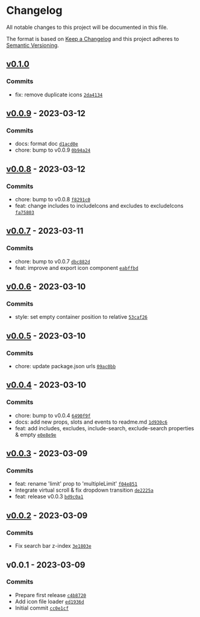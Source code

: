 # Changelog

All notable changes to this project will be documented in this file.

The format is based on [Keep a Changelog](https://keepachangelog.com/en/1.0.0/)
and this project adheres to [Semantic Versioning](https://semver.org/spec/v2.0.0.html).

## [v0.1.0](https://github.com/noeGnh/vue3-icon-picker/compare/v0.0.9...v0.1.0)

### Commits

- fix: remove duplicate icons [`2da4134`](https://github.com/noeGnh/vue3-icon-picker/commit/2da413402cf0f54f63d5c4d4120f9a688b825ab5)

## [v0.0.9](https://github.com/noeGnh/vue3-icon-picker/compare/v0.0.8...v0.0.9) - 2023-03-12

### Commits

- docs: format doc [`d1acd0e`](https://github.com/noeGnh/vue3-icon-picker/commit/d1acd0e69dcfdd675e885319efaef3eaad6e09c2)
- chore: bump to v0.0.9 [`0b94a24`](https://github.com/noeGnh/vue3-icon-picker/commit/0b94a24414fb7a942b383786cad9346f8efecd1b)

## [v0.0.8](https://github.com/noeGnh/vue3-icon-picker/compare/v0.0.7...v0.0.8) - 2023-03-12

### Commits

- chore: bump to v0.0.8 [`f8291c0`](https://github.com/noeGnh/vue3-icon-picker/commit/f8291c083ad34da0c2f9ee248c1e28d4b7da3b25)
- feat: change includes to includeIcons and excludes to excludeIcons [`fa75803`](https://github.com/noeGnh/vue3-icon-picker/commit/fa75803bbedef8bb3868d555c261367e003b369e)

## [v0.0.7](https://github.com/noeGnh/vue3-icon-picker/compare/v0.0.6...v0.0.7) - 2023-03-11

### Commits

- chore: bump to v0.0.7 [`dbc882d`](https://github.com/noeGnh/vue3-icon-picker/commit/dbc882dca29d25a3ae317631119343b2a4bf301e)
- feat: improve and export icon component [`eabffbd`](https://github.com/noeGnh/vue3-icon-picker/commit/eabffbd44ad637cbdf82b65a8a74ee810642c2df)

## [v0.0.6](https://github.com/noeGnh/vue3-icon-picker/compare/v0.0.5...v0.0.6) - 2023-03-10

### Commits

- style: set empty container position to relative [`53caf26`](https://github.com/noeGnh/vue3-icon-picker/commit/53caf261f926cc379eb04851b2a7347fa5ca2266)

## [v0.0.5](https://github.com/noeGnh/vue3-icon-picker/compare/v0.0.4...v0.0.5) - 2023-03-10

### Commits

- chore: update package.json urls [`09ac0bb`](https://github.com/noeGnh/vue3-icon-picker/commit/09ac0bb09c18a891b9b34fa103b39c68d650de57)

## [v0.0.4](https://github.com/noeGnh/vue3-icon-picker/compare/v0.0.3...v0.0.4) - 2023-03-10

### Commits

- chore: bump to v0.0.4 [`6490f9f`](https://github.com/noeGnh/vue3-icon-picker/commit/6490f9facb1ace4043e62571ea98935962409bc9)
- docs: add new props, slots and events to readme.md [`1d930c6`](https://github.com/noeGnh/vue3-icon-picker/commit/1d930c6fbfc71671310d4f10df222663d998d320)
- feat: add includes, excludes, include-search, exclude-search properties & empty [`e0e8e9e`](https://github.com/noeGnh/vue3-icon-picker/commit/e0e8e9ef2ec51074a819cf035b0dab1e4da22ce3)

## [v0.0.3](https://github.com/noeGnh/vue3-icon-picker/compare/v0.0.2...v0.0.3) - 2023-03-09

### Commits

- feat: rename 'limit' prop to 'multipleLimit' [`f04e851`](https://github.com/noeGnh/vue3-icon-picker/commit/f04e851e378f6a3e8f8770018de2d53b18de82d8)
- Integrate virtual scroll & fix dropdown transition [`de2225a`](https://github.com/noeGnh/vue3-icon-picker/commit/de2225aed610d2907f3794c7b587395f3ac7dd2d)
- feat: release v0.0.3 [`bd9c0a1`](https://github.com/noeGnh/vue3-icon-picker/commit/bd9c0a16bafd666a7e720a587e16a3c78aa2d95e)

## [v0.0.2](https://github.com/noeGnh/vue3-icon-picker/compare/v0.0.1...v0.0.2) - 2023-03-09

### Commits

- Fix search bar z-index [`3e1803e`](https://github.com/noeGnh/vue3-icon-picker/commit/3e1803ef5fe24dbcbb1748967d597e9a6ed245d8)

## v0.0.1 - 2023-03-09

### Commits

- Prepare first release [`c4b8720`](https://github.com/noeGnh/vue3-icon-picker/commit/c4b8720ba1153d2b1759018c6990cff32a68d5dd)
- Add icon file loader [`ed1936d`](https://github.com/noeGnh/vue3-icon-picker/commit/ed1936dba12dc349615dc70148396542e3c60ddf)
- Initial commit [`cc0e1cf`](https://github.com/noeGnh/vue3-icon-picker/commit/cc0e1cfdc5d63fa56a89847c1c1a090e69877cef)
